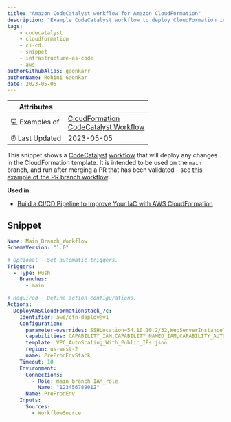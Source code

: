 ```yaml
---
title: "Amazon CodeCatalyst workflow for Amazon CloudFormation"
description: "Example CodeCatalyst workflow to deploy CloudFormation infrastructure changes."
tags:
    - codecatalyst
    - cloudformation
    - ci-cd
    - snippet
    - infrastructure-as-code
    - aws
authorGithubAlias: gaonkarr
authorName: Rohini Gaonkar
date: 2023-05-05
---
```


| Attributes             |                                                                 |
|------------------------|-----------------------------------------------------------------|
| 💻 Examples of      | [CloudFormation](https://docs.aws.amazon.com/AWSCloudFormation/latest/UserGuide/Welcome.html?sc_channel=el&sc_campaign=devopswave&sc_content=snp_cfn_cc&sc_geo=mult&sc_country=mult&sc_outcome=acq) <br> [CodeCatalyst Workflow](https://docs.aws.amazon.com/codecatalyst/latest/userguide/workflow-reference.html?sc_channel=el&sc_campaign=devopswave&sc_content=snp_cfn_cc&sc_geo=mult&sc_country=mult&sc_outcome=acq) |
| ⏰ Last Updated        | 2023-05-05                                                     |

This snippet shows a [CodeCatalyst](https://codecatalyst.aws/?sc_channel=el&sc_campaign=devopswave&sc_content=snp_cfn_cc&sc_geo=mult&sc_country=mult&sc_outcome=acq) [workflow](https://docs.aws.amazon.com/codecatalyst/latest/userguide/workflow-reference.html?sc_channel=el&sc_campaign=devopswave&sc_content=snp_cfn_cc&sc_geo=mult&sc_country=mult&sc_outcome=acq) that will deploy any changes in the CloudFormation template. It is intended to be used on the `main` branch, and run after merging a PR that has been validated - see [this example of the PR branch workflow](./cloudformation-codecatalyst-workflow-PR-branch/).

**Used in:**

* [Build a CI/CD Pipeline to Improve Your IaC with AWS CloudFormation](../../tutorials/build-ci-cd-pipeline-iac-cloudformation)

## Snippet

```yaml
Name: Main_Branch_Workflow
SchemaVersion: "1.0"

# Optional - Set automatic triggers.
Triggers:
  - Type: Push
    Branches:
      - main

# Required - Define action configurations.
Actions:
  DeployAWSCloudFormationstack_7c:
    Identifier: aws/cfn-deploy@v1
    Configuration:
      parameter-overrides: SSHLocation=54.10.10.2/32,WebServerInstanceType=t2.micro
      capabilities: CAPABILITY_IAM,CAPABILITY_NAMED_IAM,CAPABILITY_AUTO_EXPAND
      template: VPC_AutoScaling_With_Public_IPs.json
      region: us-west-2
      name: PreProdEnvStack
    Timeout: 10
    Environment:
      Connections:
        - Role: main_branch_IAM_role
          Name: "123456789012"
      Name: PreProdEnv
    Inputs:
      Sources:
        - WorkflowSource
```

